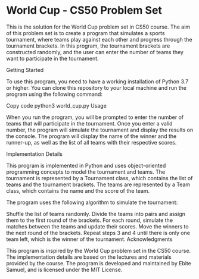 # World Cup - CS50 Problem Set

This is the solution for the World Cup problem set in CS50 course. The aim of this problem set is to create a program that simulates a sports tournament, where teams play against each other and progress through the tournament brackets. In this program, the tournament brackets are constructed randomly, and the user can enter the number of teams they want to participate in the tournament.

Getting Started

To use this program, you need to have a working installation of Python 3.7 or higher. You can clone this repository to your local machine and run the program using the following command:

Copy code
python3 world_cup.py
Usage

When you run the program, you will be prompted to enter the number of teams that will participate in the tournament. Once you enter a valid number, the program will simulate the tournament and display the results on the console. The program will display the name of the winner and the runner-up, as well as the list of all teams with their respective scores.

Implementation Details

This program is implemented in Python and uses object-oriented programming concepts to model the tournament and teams. The tournament is represented by a Tournament class, which contains the list of teams and the tournament brackets. The teams are represented by a Team class, which contains the name and the score of the team.

The program uses the following algorithm to simulate the tournament:

Shuffle the list of teams randomly.
Divide the teams into pairs and assign them to the first round of the brackets.
For each round, simulate the matches between the teams and update their scores.
Move the winners to the next round of the brackets.
Repeat steps 3 and 4 until there is only one team left, which is the winner of the tournament.
Acknowledgments

This program is inspired by the World Cup problem set in the CS50 course. The implementation details are based on the lectures and materials provided by the course. The program is developed and maintained by Ebite Samuel, and is licensed under the MIT License.
